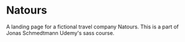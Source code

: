 # Natours

A landing page for a fictional travel company Natours. This is a part of Jonas Schmedtmann Udemy's sass course.
